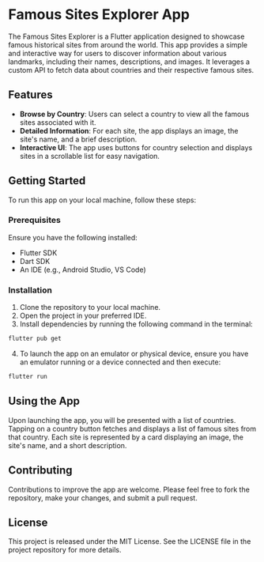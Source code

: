 # Famous Sites Explorer App

The Famous Sites Explorer is a Flutter application designed to showcase famous historical sites from around the world. This app provides a simple and interactive way for users to discover information about various landmarks, including their names, descriptions, and images. It leverages a custom API to fetch data about countries and their respective famous sites.

## Features

- **Browse by Country**: Users can select a country to view all the famous sites associated with it.
- **Detailed Information**: For each site, the app displays an image, the site's name, and a brief description.
- **Interactive UI**: The app uses buttons for country selection and displays sites in a scrollable list for easy navigation.

## Getting Started

To run this app on your local machine, follow these steps:

### Prerequisites

Ensure you have the following installed:
- Flutter SDK
- Dart SDK
- An IDE (e.g., Android Studio, VS Code)

### Installation

1. Clone the repository to your local machine.
2. Open the project in your preferred IDE.
3. Install dependencies by running the following command in the terminal:

```bash
flutter pub get
```

4. To launch the app on an emulator or physical device, ensure you have an emulator running or a device connected and then execute:

```bash
flutter run
```


## Using the App

Upon launching the app, you will be presented with a list of countries. Tapping on a country button fetches and displays a list of famous sites from that country. Each site is represented by a card displaying an image, the site's name, and a short description.

## Contributing

Contributions to improve the app are welcome. Please feel free to fork the repository, make your changes, and submit a pull request.

## License

This project is released under the MIT License. See the LICENSE file in the project repository for more details.
